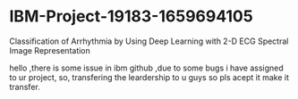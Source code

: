# IBM-Project-19183-1659694105
Classification of Arrhythmia by Using Deep Learning with 2-D ECG Spectral Image Representation


hello ,there is some issue in ibm github ,due to some bugs i have assigned to ur project, so, transfering the leardership to u guys so pls acept it make it transfer.
